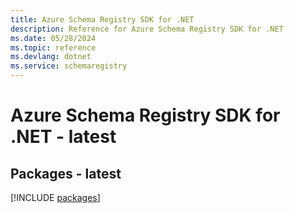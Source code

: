 ```yaml
---
title: Azure Schema Registry SDK for .NET
description: Reference for Azure Schema Registry SDK for .NET
ms.date: 05/28/2024
ms.topic: reference
ms.devlang: dotnet
ms.service: schemaregistry
---
```

# Azure Schema Registry SDK for .NET - latest
## Packages - latest
[!INCLUDE [packages](schema-registry-index.md)]